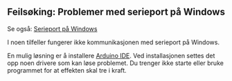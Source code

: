 ## Feilsøking: Problemer med serieport på Windows

Se også: [Serieport på Windows](../Serieport/README.md)

I noen tilfeller fungerer ikke kommunikasjonen med serieport på Windows.

En mulig løsning er å installere [Arduino IDE](https://www.arduino.cc/en/software). Ved installasjonen settes det opp noen drivere som kan løse problemet. Du trenger ikke starte eller bruke programmet for at effekten skal tre i kraft.


